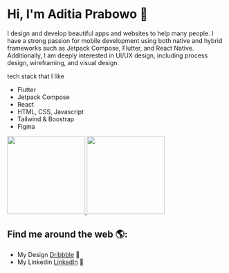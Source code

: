 # Hi, I'm Aditia Prabowo 👋 

I design and develop beautiful apps and websites to help many people. I have a strong passion for mobile development using both native and hybrid frameworks such as Jetpack Compose, Flutter, and React Native. Additionally, I am deeply interested in UI/UX design, including process design, wireframing, and visual design.

tech stack that I like
* Flutter
* Jetpack Compose
* React
* HTML, CSS, Javascript
* Tailwind & Boostrap
* Figma

<a href="https://github.com/aditiaprabowo3">
  <img height="180em" src="https://github-readme-stats-eight-theta.vercel.app/api?username=aditiaprabowo3&show_icons=true&theme=algolia&include_all_commits=true&count_private=true"/>
  <img height="180em" src="https://github-readme-stats-eight-theta.vercel.app/api/top-langs/?username=aditiaprabowo3&layout=compact&langs_count=8&theme=algolia"/>
</a>

## Find me around the web 🌎: 
- My Design <a href="https://dribbble.com/aditiaprabowo"> Dribbble</a> 🏓
- My Linkedin <a href="https://www.linkedin.com/in/aditia-prabowo-109a00228/">LinkedIn</a> 💼
